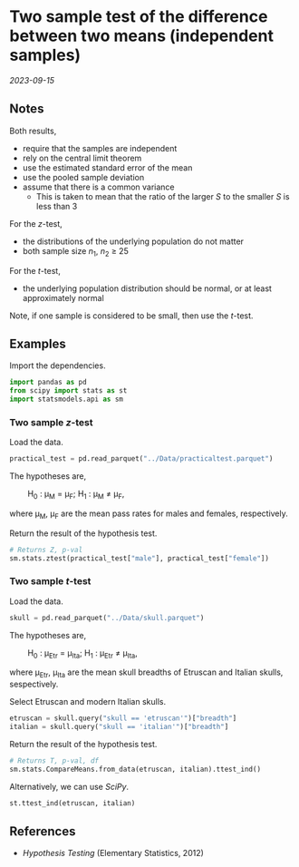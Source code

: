 
# Two sample test of the difference between two means (independent samples)

*2023-09-15*

## Notes

Both results,

- require that the samples are independent
- rely on the central limit theorem
- use the estimated standard error of the mean
- use the pooled sample deviation
- assume that there is a common variance
  - This is taken to mean that the ratio of the larger *S* to the smaller *S* is less than 3

For the *z*-test,

- the distributions of the underlying population do not matter
- both sample size *n*<sub>1</sub>, *n*<sub>2</sub> ≥ 25

For the *t*-test,

- the underlying population distribution should be normal, or at least approximately normal

Note, if one sample is considered to be small, then use the *t*-test.

## Examples

Import the dependencies.

```python
import pandas as pd
from scipy import stats as st
import statsmodels.api as sm
```

### Two sample *z*-test

Load the data.

```python
practical_test = pd.read_parquet("../Data/practicaltest.parquet")
```

The hypotheses are,

&ensp;&ensp;&ensp;&ensp;
H<sub>0</sub> : μ<sub>M</sub> = μ<sub>F</sub>;
H<sub>1</sub> : μ<sub>M</sub> ≠ μ<sub>F</sub>,

where μ<sub>M</sub>, μ<sub>F</sub> are the mean pass rates for males and females, respectively.

Return the result of the hypothesis test.

```python
# Returns Z, p-val
sm.stats.ztest(practical_test["male"], practical_test["female"])
```

### Two sample *t*-test

Load the data.

```python
skull = pd.read_parquet("../Data/skull.parquet")
```

The hypotheses are,

&ensp;&ensp;&ensp;&ensp;
H<sub>0</sub> : μ<sub>Etr</sub> = μ<sub>Ita</sub>;
H<sub>1</sub> : μ<sub>Etr</sub> ≠ μ<sub>Ita</sub>,

where μ<sub>Etr</sub>, μ<sub>Ita</sub> are the mean skull breadths of Etruscan and Italian skulls, sespectively.

Select Etruscan and modern Italian skulls.

```python
etruscan = skull.query("skull == 'etruscan'")["breadth"]
italian = skull.query("skull == 'italian'")["breadth"]
```

Return the result of the hypothesis test.

```python
# Returns T, p-val, df
sm.stats.CompareMeans.from_data(etruscan, italian).ttest_ind()
```

Alternatively, we can use *SciPy*.

```python
st.ttest_ind(etruscan, italian)
```

## References

- *Hypothesis Testing* (Elementary Statistics, 2012)
